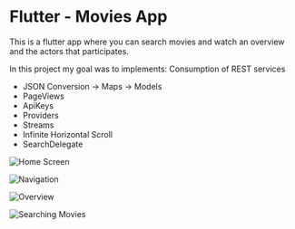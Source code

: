 # Flutter - Movies App 

This is a flutter app where you can search movies and watch an overview and the actors that participates.

In this project my goal was to implements:
Consumption of REST services

- JSON Conversion -> Maps -> Models
- PageViews
- ApiKeys
- Providers
- Streams
- Infinite Horizontal Scroll
- SearchDelegate

![Home Screen](https://github.com/josejo911/Movie-App/blob/main/Screenshot_1626725198.png)

![Navigation](https://github.com/josejo911/Movie-App/blob/main/Screenshot_1626725211.png)

![Overview](https://github.com/josejo911/Movie-App/blob/main/Screenshot_1626725222.png)

![Searching Movies](https://github.com/josejo911/Movie-App/blob/main/Screenshot_1626725237.png)

